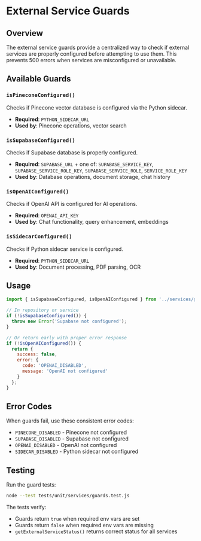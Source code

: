 # External Service Guards

## Overview

The external service guards provide a centralized way to check if external services are properly configured before attempting to use them. This prevents 500 errors when services are misconfigured or unavailable.

## Available Guards

### `isPineconeConfigured()`
Checks if Pinecone vector database is configured via the Python sidecar.
- **Required**: `PYTHON_SIDECAR_URL`
- **Used by**: Pinecone operations, vector search

### `isSupabaseConfigured()`
Checks if Supabase database is properly configured.
- **Required**: `SUPABASE_URL` + one of: `SUPABASE_SERVICE_KEY`, `SUPABASE_SERVICE_ROLE_KEY`, `SUPABASE_SERVICE_ROLE`, `SERVICE_ROLE_KEY`
- **Used by**: Database operations, document storage, chat history

### `isOpenAIConfigured()`
Checks if OpenAI API is configured for AI operations.
- **Required**: `OPENAI_API_KEY`
- **Used by**: Chat functionality, query enhancement, embeddings

### `isSidecarConfigured()`
Checks if Python sidecar service is configured.
- **Required**: `PYTHON_SIDECAR_URL`
- **Used by**: Document processing, PDF parsing, OCR

## Usage

```javascript
import { isSupabaseConfigured, isOpenAIConfigured } from '../services/guards/index.js';

// In repository or service
if (!isSupabaseConfigured()) {
  throw new Error('Supabase not configured');
}

// Or return early with proper error response
if (!isOpenAIConfigured()) {
  return {
    success: false,
    error: {
      code: 'OPENAI_DISABLED',
      message: 'OpenAI not configured'
    }
  };
}
```

## Error Codes

When guards fail, use these consistent error codes:
- `PINECONE_DISABLED` - Pinecone not configured
- `SUPABASE_DISABLED` - Supabase not configured  
- `OPENAI_DISABLED` - OpenAI not configured
- `SIDECAR_DISABLED` - Python sidecar not configured

## Testing

Run the guard tests:
```bash
node --test tests/unit/services/guards.test.js
```

The tests verify:
- Guards return `true` when required env vars are set
- Guards return `false` when required env vars are missing
- `getExternalServiceStatus()` returns correct status for all services
